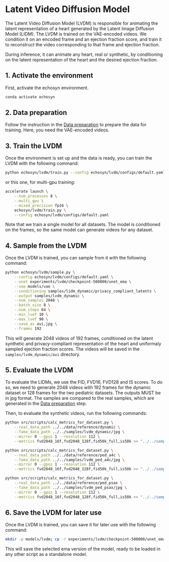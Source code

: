 # Latent Video Diffusion Model

The Latent Video Diffusion Model (LVDM) is responsible for animating the latent representation of a heart generated by the Latent Image Diffusion Model (LIDM). The LVDM is trained on the VAE-encoded videos. We condition it on an encoded frame and an ejection fraction score, and train it to reconstruct the video corresponding to that frame and ejection fraction.

During inference, it can animate any heart, real or synthetic, by conditioning on the latent representation of the heart and the desired ejection fraction.

## 1. Activate the environment

First, activate the echosyn environment.

```bash
conda activate echosyn
```

## 2. Data preparation
Follow the instruction in the [Data preparation](../../README.md#data-preparation) to prepare the data for training. Here, you need the VAE-encoded videos.

## 3. Train the LVDM

Once the environment is set up and the data is ready, you can train the LVDM with the following command:

```bash
python echosyn/lvdm/train.py --config echosyn/lvdm/configs/default.yaml
```

or this one, for multi-gpu training:

```bash
accelerate launch \
    --num_processes 8 \
    --multi_gpu \
    --mixed_precision fp16 \
    echosyn/lvdm/train.py \
    --config echosyn/lvdm/configs/default.yaml
```

Note that we train a single model for all datasets. The model is conditioned on the frames, so the same model can generate videos for any dataset.

## 4. Sample from the LVDM

Once the LVDM is trained, you can sample from it with the following command:

```bash
python echosyn/lvdm/sample.py \
    --config echosyn/lvdm/configs/default.yaml \
    --unet experiments/lvdm/checkpoint-500000/unet_ema \
    --vae models/vae \
    --conditioning samples/lidm_dynamic/privacy_compliant_latents \
    --output samples/lvdm_dynamic \
    --num_samples 2048 \
    --batch_size 8 \
    --num_steps 64 \
    --min_lvef 10 \
    --max_lvef 90 \
    --save_as avi,jpg \
    --frames 192
```

This will generate 2048 videos of 192 frames, conditioned on the latent synthetic and privacy-compliant representation of the heart and uniformaly sampled ejection fraction scores. The videos will be saved in the `samples/lvdm_dynamic/avi` directory.

## 5. Evaluate the LVDM

To evaluate the LIDMs, we use the FID, FVD16, FVD128 and IS scores.
To do so, we need to generate 2048 videos with 192 frames for the dynamic dataset or 128 frames for the two pediatric datasets.
The outputs MUST be in jpg format.
The samples are compared to the real samples, which are generated in the [Data preparation](../../README.md#data-preparation) step.

Then, to evaluate the synthetic videos, run the following commands:

```bash
python src/scripts/calc_metrics_for_dataset.py \
    --real_data_path ../../data/reference/dynamic \
    --fake_data_path ../../samples/lvdm_dynamic/jpg \
    --mirror 0 --gpus 1 --resolution 112 \
    --metrics fvd2048_16f,fvd2048_128f,fid50k_full,is50k >> "../../samples/lvdm_dynamic/metrics.txt"

python src/scripts/calc_metrics_for_dataset.py \
    --real_data_path ../../data/reference/ped_a4c \
    --fake_data_path ../../samples/lvdm_ped_a4c/jpg \
    --mirror 0 --gpus 1 --resolution 112 \
    --metrics fvd2048_16f,fvd2048_128f,fid50k_full,is50k >> "../../samples/lvdm_ped_a4c/metrics.txt"

python src/scripts/calc_metrics_for_dataset.py \
    --real_data_path ../../data/reference/ped_psax \
    --fake_data_path ../../samples/lvdm_ped_psax/jpg \
    --mirror 0 --gpus 1 --resolution 112 \
    --metrics fvd2048_16f,fvd2048_128f,fid50k_full,is50k >> "../../samples/lvdm_ped_psax/metrics.txt"
```

## 6. Save the LVDM for later use

Once the LVDM is trained, you can save it for later use with the following command:

```bash
mkdir -p models/lvdm; cp -r experiments/lvdm/checkpoint-500000/unet_ema/* models/lvdm/; cp experiments/lvdm/config.yaml models/lvdm/
```

This will save the selected ema version of the model, ready to be loaded in any other script as a standalone model.